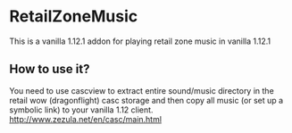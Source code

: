 # RetailZoneMusic
This is a vanilla 1.12.1 addon for playing retail zone music in vanilla 1.12.1


## How to use it?


You need to use cascview to extract entire sound/music directory in the retail wow (dragonflight) casc storage and then copy all music (or set up a symbolic link) to your vanilla 1.12 client.
http://www.zezula.net/en/casc/main.html
